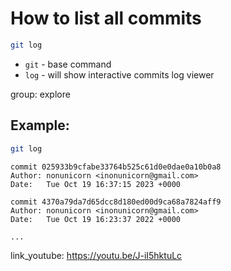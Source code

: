# How to list all commits

```bash
git log
```

- `git` - base command
- `log` - will show interactive commits log viewer

group: explore

## Example: 
```bash
git log
```
```
commit 025933b9cfabe33764b525c61d0e0dae0a10b0a8
Author: nonunicorn <inonunicorn@gmail.com>
Date:   Tue Oct 19 16:37:15 2023 +0000

commit 4370a79da7d65dcc8d180ed00d9ca68a7824aff9
Author: nonunicorn <inonunicorn@gmail.com>
Date:   Tue Oct 19 16:23:37 2022 +0000

...
```

link_youtube: https://youtu.be/J-iI5hktuLc
